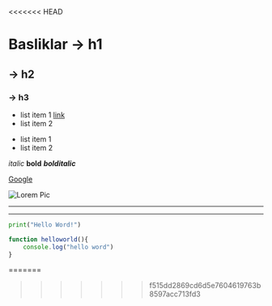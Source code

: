 <<<<<<< HEAD
# Basliklar -> h1

## -> h2

### -> h3

- list item 1 [link](http://google.com)
- list item 2

* list item 1
* list item 2

_italic_ **bold** **_bolditalic_**

[Google](http://google.com)

![Lorem Pic](http://picsum.photos/id/2/200/300)

***

----

```python
print("Hello Word!")
```

```javascript
function helloworld(){
    console.log("hello word")
}
```
=======

>>>>>>> f515dd2869cd6d5e7604619763b8597acc713fd3
